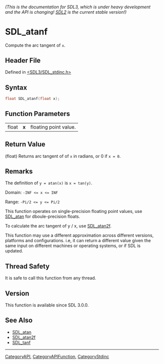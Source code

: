 ###### (This is the documentation for SDL3, which is under heavy development and the API is changing! [SDL2](https://wiki.libsdl.org/SDL2/) is the current stable version!)
# SDL_atanf

Compute the arc tangent of `x`.

## Header File

Defined in [<SDL3/SDL_stdinc.h>](https://github.com/libsdl-org/SDL/blob/main/include/SDL3/SDL_stdinc.h)

## Syntax

```c
float SDL_atanf(float x);
```

## Function Parameters

|       |       |                       |
| ----- | ----- | --------------------- |
| float | **x** | floating point value. |

## Return Value

(float) Returns arc tangent of of `x` in radians, or 0 if `x = 0`.

## Remarks

The definition of `y = atan(x)` is `x = tan(y)`.

Domain: `-INF <= x <= INF`

Range: `-Pi/2 <= y <= Pi/2`

This function operates on single-precision floating point values, use
[SDL_atan](SDL_atan) for dboule-precision floats.

To calculate the arc tangent of y / x, use [SDL_atan2f](SDL_atan2f).

This function may use a different approximation across different versions,
platforms and configurations. i.e, it can return a different value given
the same input on different machines or operating systems, or if SDL is
updated.

## Thread Safety

It is safe to call this function from any thread.

## Version

This function is available since SDL 3.0.0.

## See Also

- [SDL_atan](SDL_atan)
- [SDL_atan2f](SDL_atan2f)
- [SDL_tanf](SDL_tanf)

----
[CategoryAPI](CategoryAPI), [CategoryAPIFunction](CategoryAPIFunction), [CategoryStdinc](CategoryStdinc)

